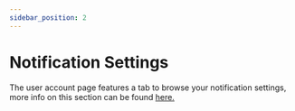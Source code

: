 ```yaml
---
sidebar_position: 2
---
```


# Notification Settings
The user account page features a tab to browse your notification settings, more info on this section can be found [here.](../notifications/settings.md)


